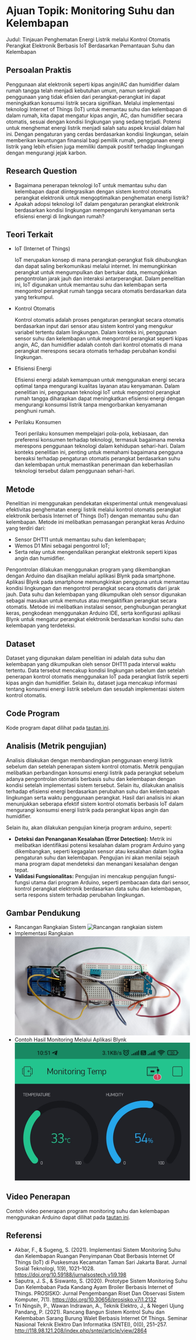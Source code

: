 # Ajuan Topik: Monitoring Suhu dan Kelembapan

Judul: Tinjauan Penghematan Energi Listrik melalui Kontrol Otomatis Perangkat Elektronik Berbasis IoT Berdasarkan Pemantauan Suhu dan Kelembapan


## Persoalan Praktis
Penggunaan alat elektronik seperti kipas angin/AC dan humidifier dalam rumah tangga telah menjadi kebutuhan umum, namun seringkali penggunaan yang tidak efisien dari perangkat-perangkat ini dapat meningkatkan konsumsi listrik secara signifikan. Melalui implementasi teknologi Internet of Things (IoT) untuk memantau suhu dan kelembapan di dalam rumah, kita dapat mengatur kipas angin, AC, dan humidifier secara otomatis, sesuai dengan kondisi lingkungan yang sedang terjadi. Potensi untuk menghemat energi listrik menjadi salah satu aspek krusial dalam hal ini. Dengan pengaturan yang cerdas berdasarkan kondisi lingkungan, selain memberikan keuntungan finansial bagi pemilik rumah, penggunaan energi listrik yang lebih efisien juga memiliki dampak positif terhadap lingkungan dengan mengurangi jejak karbon.


## Research Question
- Bagaimana penerapan teknologi IoT untuk memantau suhu dan kelembapan dapat diintegrasikan dengan sistem kontrol otomatis perangkat elektronik untuk mengoptimalkan penghematan energi listrik?
- Apakah adopsi teknologi IoT dalam pengaturan perangkat elektronik berdasarkan kondisi lingkungan mempengaruhi kenyamanan serta efisiensi energi di lingkungan rumah?


## Teori Terkait
- IoT (Internet of Things)
    
    IoT merupakan konsep di mana perangkat-perangkat fisik dihubungkan dan dapat saling berkomunikasi melalui internet. Ini memungkinkan perangkat untuk mengumpulkan dan bertukar data, memungkinkan pengontrolan jarak jauh dan interaksi antarperangkat. Dalam penelitian ini, IoT digunakan untuk memantau suhu dan kelembapan serta mengontrol perangkat rumah tangga secara otomatis berdasarkan data yang terkumpul.

- Kontrol Otomatis

    Kontrol otomatis adalah proses pengaturan perangkat secara otomatis berdasarkan input dari sensor atau sistem kontrol yang mengukur variabel tertentu dalam lingkungan. Dalam konteks ini, penggunaan sensor suhu dan kelembapan untuk mengontrol perangkat seperti kipas angin, AC, dan humidifier adalah contoh dari kontrol otomatis di mana perangkat merespons secara otomatis terhadap perubahan kondisi lingkungan.

- Efisiensi Energi

    Efisiensi energi adalah kemampuan untuk menggunakan energi secara optimal tanpa mengurangi kualitas layanan atau kenyamanan. Dalam penelitian ini, penggunaan teknologi IoT untuk mengontrol perangkat rumah tangga diharapkan dapat meningkatkan efisiensi energi dengan mengurangi konsumsi listrik tanpa mengorbankan kenyamanan penghuni rumah.

- Perilaku Konsumen
    
    Teori perilaku konsumen mempelajari pola-pola, kebiasaan, dan preferensi konsumen terhadap teknologi, termasuk bagaimana mereka merespons penggunaan teknologi dalam kehidupan sehari-hari. Dalam konteks penelitian ini, penting untuk memahami bagaimana pengguna bereaksi terhadap pengaturan otomatis perangkat berdasarkan suhu dan kelembapan untuk memastikan penerimaan dan keberhasilan teknologi tersebut dalam penggunaan sehari-hari.


## Metode
Penelitian ini menggunakan pendekatan eksperimental untuk mengevaluasi efektivitas penghematan energi listrik melalui kontrol otomatis perangkat elektronik berbasis Internet of Things (IoT) dengan memantau suhu dan kelembapan. Metode ini melibatkan pemasangan perangkat keras Arduino yang terdiri dari:
- Sensor DHT11 untuk memantau suhu dan kelembapan;
- Wemos D1 Mini sebagai pengontrol IoT;
- Serta relay untuk mengendalikan perangkat elektronik seperti kipas angin dan humidifier.

Pengontrolan dilakukan menggunakan program yang dikembangkan dengan Arduino dan disajikan melalui aplikasi Blynk pada smartphone. Aplikasi Blynk pada smartphone memungkinkan pengguna untuk memantau kondisi lingkungan dan mengontrol perangkat secara otomatis dari jarak jauh. Data suhu dan kelembapan yang dikumpulkan oleh sensor digunakan sebagai masukan untuk memutus atau mengaktifkan perangkat secara otomatis. Metode ini melibatkan instalasi sensor, penghubungan perangkat keras, pengkodean menggunakan Arduino IDE, serta konfigurasi aplikasi Blynk untuk mengatur perangkat elektronik berdasarkan kondisi suhu dan kelembapan yang terdeteksi.


## Dataset
Dataset yang digunakan dalam penelitian ini adalah data suhu dan kelembapan yang dikumpulkan oleh sensor DHT11 pada interval waktu tertentu. Data tersebut mencakup kondisi lingkungan sebelum dan setelah penerapan kontrol otomatis menggunakan IoT pada perangkat listrik seperti kipas angin dan humidifier. Selain itu, dataset juga mencakup informasi tentang konsumsi energi listrik sebelum dan sesudah implementasi sistem kontrol otomatis.


## Code Program
Kode program dapat dilihat pada [tautan ini](https://github.com/bregsiaju/Riset-Informatika/blob/main/mini-riset-fix/program_monitoring.ino).


## Analisis (Metrik pengujian)
Analisis dilakukan dengan membandingkan penggunaan energi listrik sebelum dan setelah penerapan sistem kontrol otomatis. Metrik pengujian melibatkan perbandingan konsumsi energi listrik pada perangkat sebelum adanya pengontrolan otomatis berbasis suhu dan kelembapan dengan kondisi setelah implementasi sistem tersebut. Selain itu, dilakukan analisis terhadap efisiensi energi berdasarkan perubahan suhu dan kelembapan lingkungan serta waktu penggunaan perangkat. Hasil dari analisis ini akan menunjukkan seberapa efektif sistem kontrol otomatis berbasis IoT dalam mengurangi konsumsi energi listrik pada perangkat kipas angin dan humidifier.

Selain itu, akan dilakukan pengujian kinerja program arduino, seperti:
- **Deteksi dan Penanganan Kesalahan (Error Detection):** Metrik ini melibatkan identifikasi potensi kesalahan dalam program Arduino yang dikembangkan, seperti kegagalan sensor atau kesalahan dalam logika pengaturan suhu dan kelembapan. Pengujian ini akan menilai sejauh mana program dapat mendeteksi dan menangani kesalahan dengan tepat.
- **Validasi Fungsionalitas:** Pengujian ini mencakup pengujian fungsi-fungsi utama dari program Arduino, seperti pembacaan data dari sensor, kontrol perangkat elektronik berdasarkan data suhu dan kelembapan, serta respons sistem terhadap perubahan lingkungan.


## Gambar Pendukung
- Rancangan Rangkaian Sistem ![Rancangan rangkaian sistem](https://github.com/bregsiaju/Riset-Informatika/blob/main/mini-riset-fix/rangkaian-sistem.png)
- Implementasi Rangkaian ![Implementasi Rangkaian](https://github.com/bregsiaju/Riset-Informatika/blob/main/mini-riset-fix/rangkaian-arduino.jpg)
- Contoh Hasil Monitoring Melalui Aplikasi Blynk ![Hasil Monitoring](https://github.com/bregsiaju/Riset-Informatika/blob/main/mini-riset-fix/display-blynk.jpg)


## Video Penerapan
Contoh video penerapan program monitoring suhu dan kelembapan menggunakan Arduino dapat dilihat pada [tautan ini](https://youtu.be/-K0CIrU49K4?si=0aoy-r55oJ116v1F&t=720).


## Referensi
- Akbar, F., & Sugeng, S. (2021). Implementasi Sistem Monitoring Suhu dan Kelembapan Ruangan Penyimpanan Obat Berbasis Internet Of Things (IoT) di Puskesmas Kecamatan Taman Sari Jakarta Barat. Jurnal Sosial Teknologi, 1(9), 1021–1028. https://doi.org/10.59188/jurnalsostech.v1i9.198
- Saputra, J. S., & Siswanto, S. (2020). Prototype Sistem Monitoring Suhu Dan Kelembaban Pada Kandang Ayam Broiler Berbasis Internet of Things. PROSISKO: Jurnal Pengembangan Riset Dan Observasi Sistem Komputer, 7(1). https://doi.org/10.30656/prosisko.v7i1.2132
- Tri Ningsih, P., Wawan Indrawan, A., Teknik Elektro, J., & Negeri Ujung Pandang, P. (2021). Rancang Bangun Sistem Kontrol Suhu dan Kelembaban Sarang Burung Walet Berbasis Internet Of Things. Seminar Nasional Teknik Elektro Dan Informatika (SNTEI), 0(0), 251–257. http://118.98.121.208/index.php/sntei/article/view/2864
